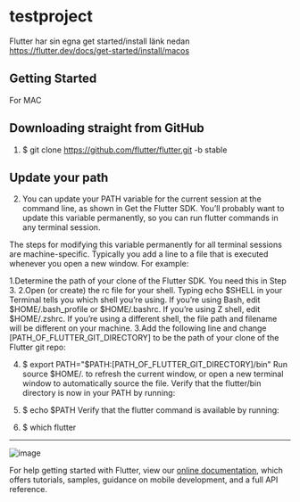 # testproject


Flutter har sin egna get started/install länk nedan
https://flutter.dev/docs/get-started/install/macos

## Getting Started


For MAC
## Downloading straight from GitHub 
1. $ git clone https://github.com/flutter/flutter.git -b stable
## Update your path
2. You can update your PATH variable for the current session at the command line, as shown in Get the Flutter SDK. You’ll probably want to update this variable permanently, so you can run flutter commands in any terminal session.

The steps for modifying this variable permanently for all terminal sessions are machine-specific. Typically you add a line to a file that is executed whenever you open a new window. For example:

1.Determine the path of your clone of the Flutter SDK. You need this in Step 3.
2.Open (or create) the rc file for your shell. Typing echo $SHELL in your Terminal tells you which shell you’re using. If you’re using Bash, edit $HOME/.bash_profile or $HOME/.bashrc. If you’re using Z shell, edit $HOME/.zshrc. If you’re using a different shell, the file path and filename will be different on your machine.
3.Add the following line and change [PATH_OF_FLUTTER_GIT_DIRECTORY] to be the path of your clone of the Flutter git repo:


4. $ export PATH="$PATH:[PATH_OF_FLUTTER_GIT_DIRECTORY]/bin"
Run source $HOME/.<rc file> to refresh the current window, or open a new terminal window to automatically source the file.
Verify that the flutter/bin directory is now in your PATH by running:


5. $ echo $PATH
Verify that the flutter command is available by running:


6. $ which flutter

-----
![image](https://user-images.githubusercontent.com/72130785/119954137-fae54700-bf9e-11eb-87e0-7b0b01080cfc.png)




For help getting started with Flutter, view our
[online documentation](https://flutter.dev/docs), which offers tutorials,
samples, guidance on mobile development, and a full API reference.

